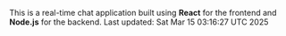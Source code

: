 This is a real-time chat application built using **React** for the frontend and **Node.js** for the backend.
Last updated: Sat Mar 15 03:16:27 UTC 2025
